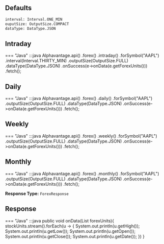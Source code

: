 ## Defaults

```txt
interval: Interval.ONE_MIN
ouputSize: OutputSize.COMPACT
dataType: DataType.JSON
```

## Intraday

=== "Java"
        :::java
        Alphavantage.api()
            .forex()
            .intraday()
            .forSymbol("AAPL")
            .interval(Interval.THIRTY_MIN)
            .outputSize(OutputSize.FULL)
            .dataType(DataType.JSON)
            .onSuccess(e->onData(e.getForexUnits()))
            .fetch();

## Daily

=== "Java"
        :::java
        Alphavantage.api()
            .forex()
            .daily()
            .forSymbol("AAPL")
            .outputSize(OutputSize.FULL)
            .dataType(DataType.JSON)
            .onSuccess(e->onData(e.getForexUnits()))
            .fetch();

## Weekly

=== "Java"
        :::java
        Alphavantage.api()
            .forex()
            .weekly()
            .forSymbol("AAPL")
            .outputSize(OutputSize.FULL)
            .dataType(DataType.JSON)
            .onSuccess(e->onData(e.getForexUnits()))
            .fetch();

## Monthly

=== "Java"
        :::java
        Alphavantage.api()
            .forex()
            .monthly()
            .forSymbol("AAPL")
            .outputSize(OutputSize.FULL)
            .dataType(DataType.JSON)
            .onSuccess(e->onData(e.getForexUnits()))
            .fetch();

**Response Type:**
`ForexResponse`

## Response

=== "Java"
        :::java
        public void onData(List<ForexUnit> forexUnits){
            stockUnits.stream().forEach(u -> {
                System.out.println(u.getHigh());
                System.out.println(u.getLow());
                System.out.println(u.getOpen());
                System.out.println(u.getClose());
                System.out.println(u.getDate());
           })
        }

